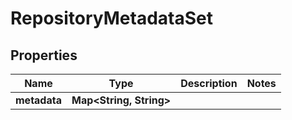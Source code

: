 

# RepositoryMetadataSet


## Properties

| Name | Type | Description | Notes |
|------------ | ------------- | ------------- | -------------|
|**metadata** | **Map&lt;String, String&gt;** |  |  |



